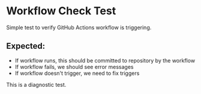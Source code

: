 # Workflow Check Test
Simple test to verify GitHub Actions workflow is triggering.

## Expected:
- If workflow runs, this should be committed to repository by the workflow
- If workflow fails, we should see error messages
- If workflow doesn't trigger, we need to fix triggers

This is a diagnostic test.
